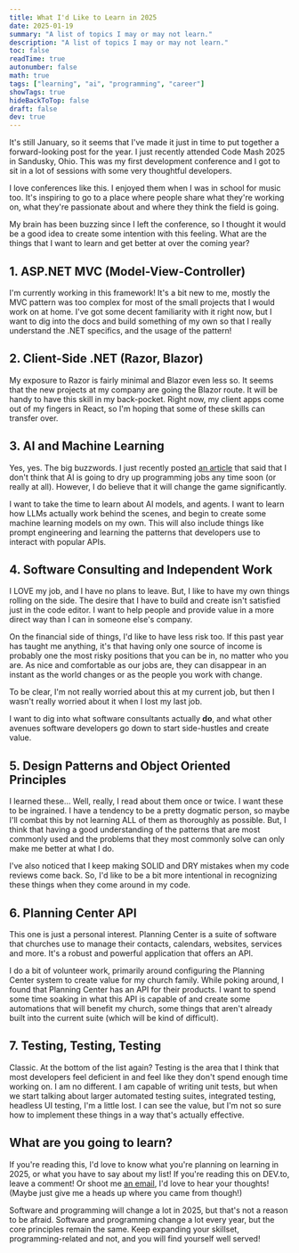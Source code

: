 ```yaml
---
title: What I'd Like to Learn in 2025
date: 2025-01-19
summary: "A list of topics I may or may not learn."
description: "A list of topics I may or may not learn."
toc: false
readTime: true
autonumber: false
math: true
tags: ["learning", "ai", "programming", "career"]
showTags: true
hideBackToTop: false
draft: false
dev: true
---
```


It's still January, so it seems that I've made it just in time to put together a forward-looking post for the year. I just recently attended Code Mash 2025 in Sandusky, Ohio. This was my first development conference and I got to sit in a lot of sessions with some very thoughtful developers. 

I love conferences like this. I enjoyed them when I was in school for music too. It's inspiring to go to a place where people share what they're working on, what they're passionate about and where they think the field is going. 

My brain has been buzzing since I left the conference, so I thought it would be a good idea to create some intention with this feeling. What are the things that I want to learn and get better at over the coming year? 

## 1. ASP.NET MVC (Model-View-Controller)

I'm currently working in this framework! It's a bit new to me, mostly the MVC pattern was too complex for most of the small projects that I would work on at home. I've got some decent familiarity with it right now, but I want to dig into the docs and build something of my own so that I really understand the .NET specifics, and the usage of the pattern!

## 2. Client-Side .NET (Razor, Blazor)

My exposure to Razor is fairly minimal and Blazor even less so. It seems that the new projects at my company are going the Blazor route. It will be handy to have this skill in my back-pocket. Right now, my client apps come out of my fingers in React, so I'm hoping that some of these skills can transfer over.

## 3. AI and Machine Learning

Yes, yes. The big buzzwords. I just recently posted [an article](https://nolanmiller.me/posts/self-taught-is-still-possible-in-2025/) that said that I don't think that AI is going to dry up programming jobs any time soon (or really at all). However, I do believe that it will change the game significantly. 

I want to take the time to learn about AI models, and agents. I want to learn how LLMs actually work behind the scenes, and begin to create some machine learning models on my own. This will also include things like prompt engineering and learning the patterns that developers use to interact with popular APIs.

## 4. Software Consulting and Independent Work

I LOVE my job, and I have no plans to leave. But, I like to have my own things rolling on the side. The desire that I have to build and create isn't satisfied just in the code editor. I want to help people and provide value in a more direct way than I can in someone else's company. 

On the financial side of things, I'd like to have less risk too. If this past year has taught me anything, it's that having only one source of income is probably one the most risky positions that you can be in, no matter who you are. As nice and comfortable as our jobs are, they can disappear in an instant as the world changes or as the people you work with change. 

To be clear, I'm not really worried about this at my current job, but then I wasn't really worried about it when I lost my last job. 

I want to dig into what software consultants actually **do**, and what other avenues software developers go down to start side-hustles and create value.

## 5. Design Patterns and Object Oriented Principles

I learned these... Well, really, I read about them once or twice. I want these to be ingrained. I have a tendency to be a pretty dogmatic person, so maybe I'll combat this by not learning ALL of them as thoroughly as possible. But, I think that having a good understanding of the patterns that are most commonly used and the problems that they most commonly solve can only make me better at what I do. 

I've also noticed that I keep making SOLID and DRY mistakes when my code reviews come back. So, I'd like to be a bit more intentional in recognizing these things when they come around in my code.

## 6. Planning Center API

This one is just a personal interest. Planning Center is a suite of software that churches use to manage their contacts, calendars, websites, services and more. It's a robust and powerful application that offers an API. 

I do a bit of volunteer work, primarily around configuring the Planning Center system to create value for my church family. While poking around, I found that Planning Center has an API for their products. I want to spend some time soaking in what this API is capable of and create some automations that will benefit my church, some things that aren't already built into the current suite (which will be kind of difficult). 

## 7. Testing, Testing, Testing

Classic. At the bottom of the list again? Testing is the area that I think that most developers feel deficient in and feel like they don't spend enough time working on. I am no different. I am capable of writing unit tests, but when we start talking about larger automated testing suites, integrated testing, headless UI testing, I'm a little lost. I can see the value, but I'm not so sure how to implement these things in a way that's actually effective. 

## What are you going to learn?

If you're reading this, I'd love to know what you're planning on learning in 2025, or what you have to say about my list! If you're reading this on DEV.to, leave a comment! Or shoot me [an email](mailto:nolanmiller.me), I'd love to hear your thoughts! (Maybe just give me a heads up where you came from though!)

Software and programming will change a lot in 2025, but that's not a reason to be afraid. Software and programming change a lot every year, but the core principles remain the same. Keep expanding your skillset, programming-related and not, and you will find yourself well served!
